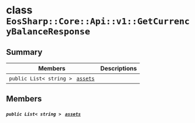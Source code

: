 # class `EosSharp::Core::Api::v1::GetCurrencyBalanceResponse` 

## Summary

 Members                                | Descriptions                                
----------------------------------------|---------------------------------------------
`public List< string > ` [`assets`](#class_eos_sharp_1_1_core_1_1_api_1_1v1_1_1_get_currency_balance_response_1ab87cffb2f56b9f9e719d5d0bd10dc345) | 

## Members

##### `public List< string > ` [`assets`](#class_eos_sharp_1_1_core_1_1_api_1_1v1_1_1_get_currency_balance_response_1ab87cffb2f56b9f9e719d5d0bd10dc345) 


